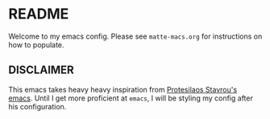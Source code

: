 # README

Welcome to my emacs config. Please see `matte-macs.org` for instructions on how to populate.

## DISCLAIMER

This emacs takes heavy heavy inspiration from [Protesilaos Stavrou's emacs](https://protesilaos.com/emacs/dotemacs#h:7b7b5898-09f7-4128-8af0-4041f67cb729). Until I get 
more proficient at `emacs`, I will be styling my config after his configuration.


